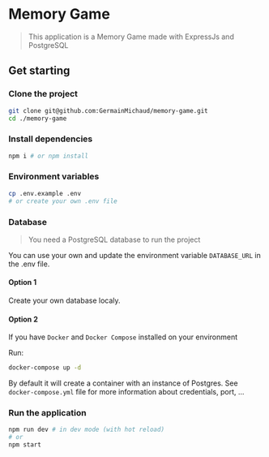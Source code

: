 # Memory Game

> This application is a Memory Game made with ExpressJs and PostgreSQL

## Get starting

### Clone the project

```sh
git clone git@github.com:GermainMichaud/memory-game.git
cd ./memory-game
```

### Install dependencies

```sh
npm i # or npm install
```

### Environment variables

```sh
cp .env.example .env
# or create your own .env file
```

### Database

> You need a PostgreSQL database to run the project

You can use your own and update the environment variable `DATABASE_URL` in the .env file.

#### Option 1

Create your own database localy.

#### Option 2

If you have `Docker` and `Docker Compose` installed on your environment

Run:

```sh
docker-compose up -d
```

By default it will create a container with an instance of Postgres. See `docker-compose.yml` file for more information about credentials, port, ...

### Run the application

```sh
npm run dev # in dev mode (with hot reload)
# or
npm start
```

